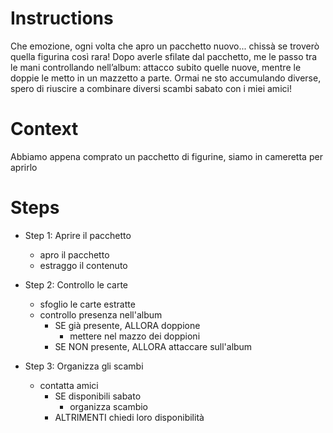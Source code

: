 # Instructions
Che emozione, ogni volta che apro un pacchetto nuovo... chissà se troverò quella figurina così rara!
Dopo averle sfilate dal pacchetto, me le passo tra le mani controllando nell’album: attacco subito quelle nuove, mentre le doppie le metto in un mazzetto a parte. Ormai ne sto accumulando diverse, spero di riuscire a combinare diversi scambi sabato con i miei amici! 

# Context
Abbiamo appena comprato un pacchetto di figurine, siamo in cameretta per aprirlo

# Steps

- Step 1: Aprire il pacchetto
    - apro il pacchetto
    - estraggo il contenuto

- Step 2: Controllo le carte
    - sfoglio le carte estratte
    - controllo presenza nell'album
        - SE già presente, ALLORA doppione
            - mettere nel mazzo dei doppioni
        - SE NON presente, ALLORA attaccare sull'album

- Step 3: Organizza gli scambi
    - contatta amici
        - SE disponibili sabato
            - organizza scambio
        - ALTRIMENTI chiedi loro disponibilità